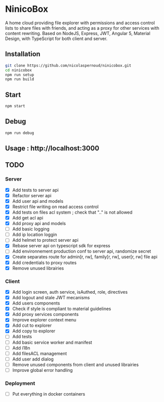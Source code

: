 # NinicoBox
A home cloud providing file explorer with permissions and access control lists to share files with friends, and acting as a proxy for other services with content rewriting. Based on NodeJS, Express, JWT, Angular 5, Material Design, with TypeScript for both client and server.

## Installation

```bash
git clone https://github.com/nicolaspernoud/ninicobox.git
cd ninicobox
npm run setup
npm run build
```

## Start

```bash
npm start
```

## Debug

```bash
npm run debug
```

## Usage : http://localhost:3000

## TODO

### Server

- [x] Add tests to server api
- [x] Refactor server api
- [x] Add user api and models
- [x] Restrict file writing on read access control
- [x] Add tests on files acl system ; check that ".." is not allowed
- [x] Add get acl api
- [x] Add proxy api and models
- [ ] Add basic logging
- [ ] Add ip location loggin
- [ ] Add helmet to protect server api
- [x] Rebase server api on typescript sdk for express
- [ ] Add environnement production conf to server api, randomize secret
- [x] Create separates route for admin[r, rw], family[r, rw], user[r, rw] file api
- [x] Add credentials to proxy routes
- [x] Remove unused librairies

### Client

- [x] Add login screen, auth service, isAuthed, role, directives
- [x] Add logout and stale JWT mecanisms
- [x] Add users components
- [x] Check if style is compliant to material guidelines
- [x] Add proxy services components
- [x] Improve explorer context menu
- [x] Add cut to explorer
- [x] Add copy to explorer
- [ ] Add tests
- [ ] Add basic service worker and manifest
- [ ] Add i18n
- [ ] Add filesACL management
- [ ] Add user add dialog
- [ ] Remove unused components from client and unused librairies
- [ ] Improve global error handling

### Deployment
- [ ] Put everything in docker containers